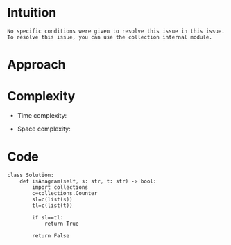 # Intuition
<!-- Describe your first thoughts on how to solve this problem. -->
    No specific conditions were given to resolve this issue in this issue. 
    To resolve this issue, you can use the collection internal module.
# Approach
<!-- Describe your approach to solving the problem. -->

# Complexity
- Time complexity:
<!-- Add your time complexity here, e.g. $$O(n)$$ -->

- Space complexity:
<!-- Add your space complexity here, e.g. $$O(n)$$ -->

# Code
```
class Solution:
    def isAnagram(self, s: str, t: str) -> bool:
        import collections
        c=collections.Counter
        sl=c(list(s))
        tl=c(list(t))

        if sl==tl:
            return True
            
        return False
```